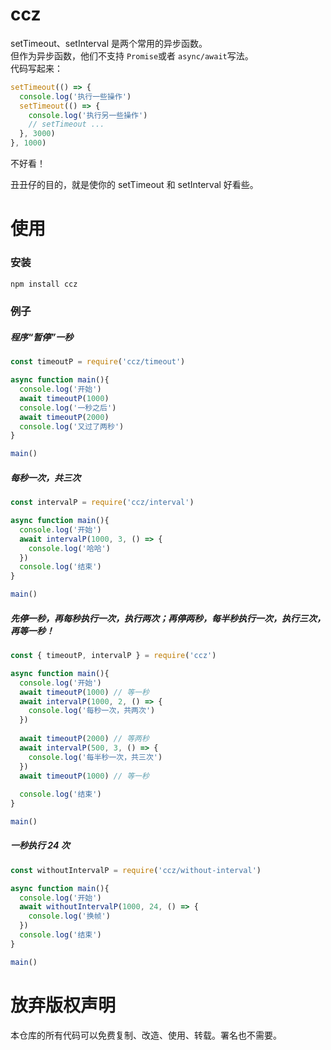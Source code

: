 # ccz
setTimeout、setInterval 是两个常用的异步函数。  
但作为异步函数，他们不支持 ```Promise```或者 ```async/await```写法。  
代码写起来：
```js
setTimeout(() => {
  console.log('执行一些操作')
  setTimeout(() => {
    console.log('执行另一些操作')
    // setTimeout ...
  }, 3000)
}, 1000)
```
不好看！

丑丑仔的目的，就是使你的 setTimeout 和 setInterval 好看些。  

# 使用
### 安装
```bash
npm install ccz
```

### 例子
##### 程序“暂停”一秒
``` js
const timeoutP = require('ccz/timeout')

async function main(){
  console.log('开始')
  await timeoutP(1000)
  console.log('一秒之后')
  await timeoutP(2000)
  console.log('又过了两秒')
}

main()
```

##### 每秒一次，共三次
``` js
const intervalP = require('ccz/interval')

async function main(){
  console.log('开始')
  await intervalP(1000, 3, () => {
    console.log('哈哈')
  })
  console.log('结束')
}

main()
```

##### 先停一秒，再每秒执行一次，执行两次；再停两秒，每半秒执行一次，执行三次，再等一秒！
``` js
const { timeoutP, intervalP } = require('ccz')

async function main(){
  console.log('开始')
  await timeoutP(1000) // 等一秒
  await intervalP(1000, 2, () => {
    console.log('每秒一次，共两次')
  })
  
  await timeoutP(2000) // 等两秒
  await intervalP(500, 3, () => {
    console.log('每半秒一次，共三次')
  })
  await timeoutP(1000) // 等一秒
  
  console.log('结束')
}

main()
```

##### 一秒执行 24 次
``` js
const withoutIntervalP = require('ccz/without-interval')

async function main(){
  console.log('开始')
  await withoutIntervalP(1000, 24, () => {
    console.log('换帧')
  })
  console.log('结束')
}

main()
```

# 放弃版权声明
本仓库的所有代码可以免费复制、改造、使用、转载。署名也不需要。